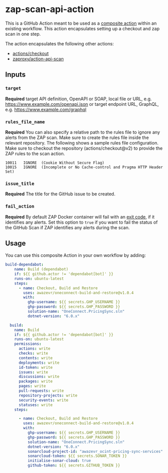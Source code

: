 # zap-scan-api-action
This is a GitHub Action meant to be used as a [composite action](https://docs.github.com/en/actions/creating-actions/creating-a-composite-action) within an existing workflow. This action encapsulates setting up a checkout and zap scan in one step. 

The action encapsulates the following other actions:

- [actions/checkout](https://github.com/actions/checkout)
- [zaproxy/action-api-scan](https://github.com/zaproxy/action-api-scan)


## Inputs

### `target`

**Required** target API definition, OpenAPI or SOAP, local file or URL, e.g. https://www.example.com/openapi.json
or target endpoint URL, GraphQL, e.g. https://www.example.com/graphql

### `rules_file_name`

**Required** You can also specify a relative path to the rules file to ignore any alerts from the ZAP scan. Make sure to create
the rules file inside the relevant repository. The following shows a sample rules file configuration.
Make sure to checkout the repository (actions/checkout@v2) to provide the ZAP rules to the scan action.

```tsv
10011	IGNORE	(Cookie Without Secure Flag)
10015	IGNORE	(Incomplete or No Cache-control and Pragma HTTP Header Set)
```

### `issue_title`

**Required** The title for the GitHub issue to be created.


### `fail_action`

**Required** By default ZAP Docker container will fail with an [exit code](https://github.com/zaproxy/zaproxy/blob/7abbd57f6894c2abf4f1ed00fb95e99c34ef2e28/docker/zap-api-scan.py#L35),
if it identifies any alerts. Set this option to `true` if you want to fail the status of the GitHub Scan if ZAP identifies any alerts during the scan.


## Usage
You can use this composite Action in your own workflow by adding:

```yml
build-dependabot:
    name: Build (dependabot)
    if: ${{ github.actor != 'dependabot[bot]' }}
    runs-on: ubuntu-latest
    steps:
      - name: Checkout, Build and Restore
        uses: awazevr/oneconnect-build-and-restore@v1.0.4
        with:
          ghp-username: ${{ secrets.GHP_USERNAME }}
          ghp-password: ${{ secrets.GHP_PASSWORD }}
          solution-name: "OneConnect.PricingSync.sln"
          dotnet-version: "6.0.x"

  build:
    name: Build
    if: ${{ github.actor != 'dependabot[bot]' }}
    runs-on: ubuntu-latest
    permissions:
      actions: write
      checks: write
      contents: write
      deployments: write
      id-token: write
      issues: write
      discussions: write
      packages: write
      pages: write
      pull-requests: write
      repository-projects: write
      security-events: write
      statuses: write
    steps:

      - name: Checkout, Build and Restore
        uses: awazevr/oneconnect-build-and-restore@v1.0.4
        with:
          ghp-username: ${{ secrets.GHP_USERNAME }}
          ghp-password: ${{ secrets.GHP_PASSWORD }}
          solution-name: "OneConnect.PricingSync.sln"
          dotnet-version: "6.0.x"
          sonarcloud-project-id: "awazevr_ocint-pricing-sync-services"
          sonarcloud-token: ${{ secrets.SONAR_TOKEN }}
          initialise-sonar-cloud: true
          github-token: ${{ secrets.GITHUB_TOKEN }}

```

